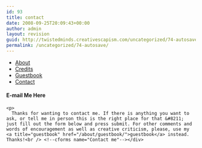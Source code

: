 ```yaml
---
id: 93
title: contact
date: 2008-09-25T20:09:43+00:00
author: admin
layout: revision
guid: http://twistedminds.creativescapism.com/uncategorized/74-autosave/
permalink: /uncategorized/74-autosave/
---
```

<p class="dropcap-first">
  <ul id="navlist">
    <li>
      <a title="read about this website and its creator-myself" href="/about/">About</a>
    </li>
    <li>
      <a title="credits to every single resource I used" href="/about/credits/">Credits</a>
    </li>
    <li>
      <a title="Sign in my guestbook for support" href="/about/guestbook/">Guestbook</a>
    </li>
    <li id="active">
      <a id="current" title="How to get in touch with me" href="/about/contact/">Contact</a>
    </li>
  </ul>
  
  <div class="body">
    <h4>
      E-mail Me Here
    </h4>
    
    <p>
      Thanks for wanting to contact me. If there is anything you want to ask, or tell me in person this is the right place for that &#8211; just fill out the form below and press submit. For other comments and words of encouragement as well as creative criticism, please, use my <a title="guestbook" href="/about/guestbook/">guestbook</a> instead. Thanks!<br /> <!--cforms name="Contact me"--></div>